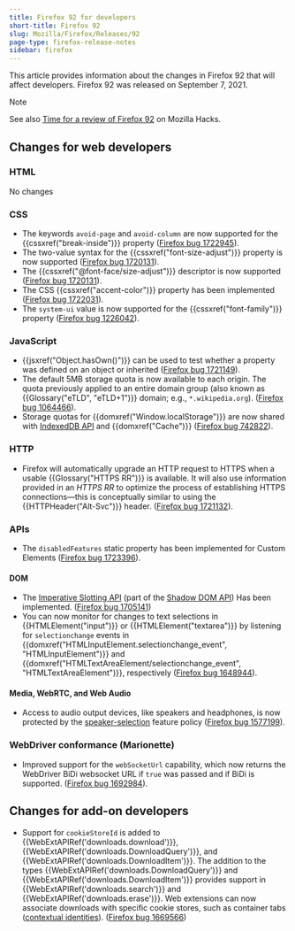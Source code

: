 ```yaml
---
title: Firefox 92 for developers
short-title: Firefox 92
slug: Mozilla/Firefox/Releases/92
page-type: firefox-release-notes
sidebar: firefox
---
```


This article provides information about the changes in Firefox 92 that will affect developers. Firefox 92 was released on September 7, 2021.

> [!NOTE]
> See also [Time for a review of Firefox 92](https://hacks.mozilla.org/2021/09/time-for-a-review-of-firefox-92/) on Mozilla Hacks.

## Changes for web developers

### HTML

No changes

### CSS

- The keywords `avoid-page` and `avoid-column` are now supported for the {{cssxref("break-inside")}} property ([Firefox bug 1722945](https://bugzil.la/1722945)).
- The two-value syntax for the {{cssxref("font-size-adjust")}} property is now supported ([Firefox bug 1720131](https://bugzil.la/1720131)).
- The {{cssxref("@font-face/size-adjust")}} descriptor is now supported ([Firefox bug 1720131](https://bugzil.la/1720131)).
- The CSS {{cssxref("accent-color")}} property has been implemented ([Firefox bug 1722031](https://bugzil.la/1722031)).
- The `system-ui` value is now supported for the {{cssxref("font-family")}} property ([Firefox bug 1226042](https://bugzil.la/1226042)).

### JavaScript

- {{jsxref("Object.hasOwn()")}} can be used to test whether a property was defined on an object or inherited ([Firefox bug 1721149](https://bugzil.la/1721149)).
- The default 5MB storage quota is now available to each origin. The quota previously applied to an entire domain group (also known as {{Glossary("eTLD", "eTLD+1")}} domain; e.g., `*.wikipedia.org`). ([Firefox bug 1064466](https://bugzil.la/1064466)).
- Storage quotas for {{domxref("Window.localStorage")}} are now shared with [IndexedDB API](/en-US/docs/Web/API/IndexedDB_API) and {{domxref("Cache")}} ([Firefox bug 742822](https://bugzil.la/742822)).

### HTTP

- Firefox will automatically upgrade an HTTP request to HTTPS when a usable {{Glossary("HTTPS RR")}} is available.
  It will also use information provided in an _HTTPS RR_ to optimize the process of establishing HTTPS connections⁠—this is conceptually similar to using the {{HTTPHeader("Alt-Svc")}} header.
  ([Firefox bug 1721132](https://bugzil.la/1721132)).

### APIs

- The `disabledFeatures` static property has been implemented for Custom Elements ([Firefox bug 1723396](https://bugzil.la/1723396)).

#### DOM

- The [Imperative Slotting API](/en-US/docs/Web/API/HTMLSlotElement) (part of the [Shadow DOM API](/en-US/docs/Web/API/Web_components/Using_shadow_DOM)) Has been implemented. ([Firefox bug 1705141](https://bugzil.la/1705141))
- You can now monitor for changes to text selections in {{HTMLElement("input")}} or {{HTMLElement("textarea")}} by listening for `selectionchange` events in {{domxref("HTMLInputElement.selectionchange_event", "HTMLInputElement")}} and {{domxref("HTMLTextAreaElement/selectionchange_event", "HTMLTextAreaElement")}}, respectively ([Firefox bug 1648944](https://bugzil.la/1648944)).

#### Media, WebRTC, and Web Audio

- Access to audio output devices, like speakers and headphones, is now protected by the [speaker-selection](/en-US/docs/Web/HTTP/Reference/Headers/Permissions-Policy/speaker-selection) feature policy ([Firefox bug 1577199](https://bugzil.la/1577199)).

### WebDriver conformance (Marionette)

- Improved support for the `webSocketUrl` capability, which now returns the WebDriver BiDi websocket URL if `true` was passed and if BiDi is supported. ([Firefox bug 1692984](https://bugzil.la/1692984)).

## Changes for add-on developers

- Support for `cookieStoreId` is added to {{WebExtAPIRef('downloads.download')}}, {{WebExtAPIRef('downloads.DownloadQuery')}}, and {{WebExtAPIRef('downloads.DownloadItem')}}. The addition to the types {{WebExtAPIRef('downloads.DownloadQuery')}} and {{WebExtAPIRef('downloads.DownloadItem')}} provides support in {{WebExtAPIRef('downloads.search')}} and {{WebExtAPIRef('downloads.erase')}}. Web extensions can now associate downloads with specific cookie stores, such as container tabs ([contextual identities](/en-US/docs/Mozilla/Add-ons/WebExtensions/Work_with_contextual_identities)). ([Firefox bug 1669566](https://bugzil.la/1669566))
